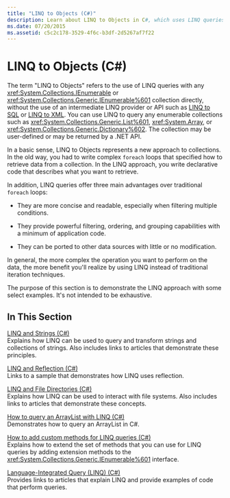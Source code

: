 ```yaml
---
title: "LINQ to Objects (C#)"
description: Learn about LINQ to Objects in C#, which uses LINQ queries with any IEnumerable or IEnumerable<T> collection without an intermediate LINQ provider or API.
ms.date: 07/20/2015
ms.assetid: c5c2c178-3529-4f6c-b3df-2d5267af7f22
---
```

# LINQ to Objects (C#)

The term "LINQ to Objects" refers to the use of LINQ queries with any <xref:System.Collections.IEnumerable> or <xref:System.Collections.Generic.IEnumerable%601> collection directly, without the use of an intermediate LINQ provider or API such as [LINQ to SQL](../../../../framework/data/adonet/sql/linq/index.md) or [LINQ to XML](../../../../standard/linq/linq-xml-overview.md). You can use LINQ to query any enumerable collections such as <xref:System.Collections.Generic.List%601>, <xref:System.Array>, or <xref:System.Collections.Generic.Dictionary%602>. The collection may be user-defined or may be returned by a .NET API.  
  
 In a basic sense, LINQ to Objects represents a new approach to collections. In the old way, you had to write complex `foreach` loops that specified how to retrieve data from a collection. In the LINQ approach, you write declarative code that describes what you want to retrieve.  
  
 In addition, LINQ queries offer three main advantages over traditional `foreach` loops:  
  
- They are more concise and readable, especially when filtering multiple conditions.  
  
- They provide powerful filtering, ordering, and grouping capabilities with a minimum of application code.  
  
- They can be ported to other data sources with little or no modification.  
  
 In general, the more complex the operation you want to perform on the data, the more benefit you'll realize by using LINQ instead of traditional iteration techniques.  
  
 The purpose of this section is to demonstrate the LINQ approach with some select examples. It's not intended to be exhaustive.  
  
## In This Section  
 [LINQ and Strings (C#)](./linq-and-strings.md)  
 Explains how LINQ can be used to query and transform strings and collections of strings. Also includes links to articles that demonstrate these principles.  
  
 [LINQ and Reflection (C#)](how-to-query-an-assembly-s-metadata-with-reflection-linq.md)  
 Links to a sample that demonstrates how LINQ uses reflection.  
  
 [LINQ and File Directories (C#)](./linq-and-file-directories.md)  
 Explains how LINQ can be used to interact with file systems. Also includes links to articles that demonstrate these concepts.  
  
 [How to query an ArrayList with LINQ (C#)](./how-to-query-an-arraylist-with-linq.md)  
 Demonstrates how to query an ArrayList in C#.  
  
 [How to add custom methods for LINQ queries (C#)](./how-to-add-custom-methods-for-linq-queries.md)  
 Explains how to extend the set of methods that you can use for LINQ queries by adding extension methods to the <xref:System.Collections.Generic.IEnumerable%601> interface.  
  
 [Language-Integrated Query (LINQ) (C#)](./index.md)  
 Provides links to articles that explain LINQ and provide examples of code that perform queries.
